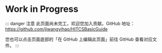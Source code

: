 # Work in Progress

::: danger 注意
此页面尚未完工，欢迎您加入贡献。GitHub 地址：https://github.com/jiwangyihao/HITCSBasicGuide

您也可以点击页面底部的「在 GitHub 上编辑此页面」前往 GitHub 查看对应文件。
:::